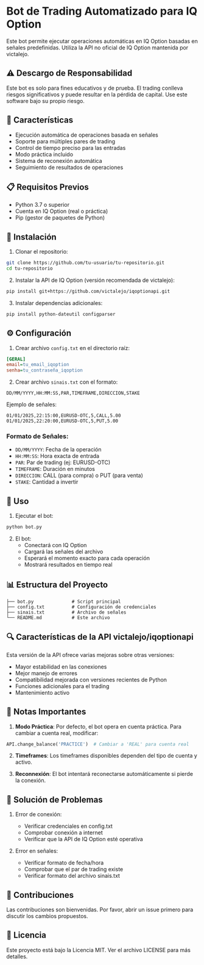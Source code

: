 # Bot de Trading Automatizado para IQ Option

Este bot permite ejecutar operaciones automáticas en IQ Option basadas en señales predefinidas. Utiliza la API no oficial de IQ Option mantenida por victalejo.

## ⚠️ Descargo de Responsabilidad

Este bot es solo para fines educativos y de prueba. El trading conlleva riesgos significativos y puede resultar en la pérdida de capital. Use este software bajo su propio riesgo.

## 🚀 Características

- Ejecución automática de operaciones basada en señales
- Soporte para múltiples pares de trading
- Control de tiempo preciso para las entradas
- Modo práctica incluido
- Sistema de reconexión automática
- Seguimiento de resultados de operaciones

## 📋 Requisitos Previos

- Python 3.7 o superior
- Cuenta en IQ Option (real o práctica)
- Pip (gestor de paquetes de Python)

## 🔧 Instalación

1. Clonar el repositorio:
```bash
git clone https://github.com/tu-usuario/tu-repositorio.git
cd tu-repositorio
```

2. Instalar la API de IQ Option (versión recomendada de victalejo):
```bash
pip install git+https://github.com/victalejo/iqoptionapi.git
```

3. Instalar dependencias adicionales:
```bash
pip install python-dateutil configparser
```

## ⚙️ Configuración

1. Crear archivo `config.txt` en el directorio raíz:
```ini
[GERAL]
email=tu_email_iqoption
senha=tu_contraseña_iqoption
```

2. Crear archivo `sinais.txt` con el formato:
```
DD/MM/YYYY,HH:MM:SS,PAR,TIMEFRAME,DIRECCION,STAKE
```

Ejemplo de señales:
```
01/01/2025,22:15:00,EURUSD-OTC,5,CALL,5.00
01/01/2025,22:20:00,EURUSD-OTC,5,PUT,5.00
```

### Formato de Señales:
- `DD/MM/YYYY`: Fecha de la operación
- `HH:MM:SS`: Hora exacta de entrada
- `PAR`: Par de trading (ej: EURUSD-OTC)
- `TIMEFRAME`: Duración en minutos
- `DIRECCION`: CALL (para compra) o PUT (para venta)
- `STAKE`: Cantidad a invertir

## 🚀 Uso

1. Ejecutar el bot:
```bash
python bot.py
```

2. El bot:
   - Conectará con IQ Option
   - Cargará las señales del archivo
   - Esperará el momento exacto para cada operación
   - Mostrará resultados en tiempo real

## 📊 Estructura del Proyecto

```
├── bot.py              # Script principal
├── config.txt          # Configuración de credenciales
├── sinais.txt          # Archivo de señales
└── README.md           # Este archivo
```

## 🔍 Características de la API victalejo/iqoptionapi

Esta versión de la API ofrece varias mejoras sobre otras versiones:

- Mayor estabilidad en las conexiones
- Mejor manejo de errores
- Compatibilidad mejorada con versiones recientes de Python
- Funciones adicionales para el trading
- Mantenimiento activo

## 📝 Notas Importantes

1. **Modo Práctica**: Por defecto, el bot opera en cuenta práctica. Para cambiar a cuenta real, modificar:
```python
API.change_balance('PRACTICE')  # Cambiar a 'REAL' para cuenta real
```

2. **Timeframes**: Los timeframes disponibles dependen del tipo de cuenta y activo.

3. **Reconnexión**: El bot intentará reconectarse automáticamente si pierde la conexión.

## 🐛 Solución de Problemas

1. Error de conexión:
   - Verificar credenciales en config.txt
   - Comprobar conexión a internet
   - Verificar que la API de IQ Option esté operativa

2. Error en señales:
   - Verificar formato de fecha/hora
   - Comprobar que el par de trading existe
   - Verificar formato del archivo sinais.txt

## 🤝 Contribuciones

Las contribuciones son bienvenidas. Por favor, abrir un issue primero para discutir los cambios propuestos.

## 📜 Licencia

Este proyecto está bajo la Licencia MIT. Ver el archivo LICENSE para más detalles.
